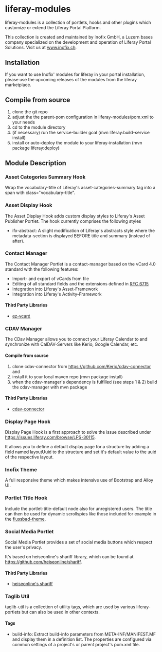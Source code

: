 # liferay-modules

liferay-modules is a collection of portlets, hooks and other plugins which customize or extend 
the Liferay Portal Platform. 

This collection is created and maintained by Inofix GmbH, a Luzern bases company specialized on the development and operation of Liferay Portal Solutions. Visit us at <a href="http://www.inofix.ch" target="_blank">www.inofix.ch</a>.

## Installation

If you want to use Inofix' modules for liferay in your portal installation, 
please use the upcoming releases of the modules from the liferay marketplace.

## Compile from source

1. clone the git repo
1. adjust the the parent-pom configuration in liferay-modules/pom.xml to your needs
1. cd to the module directory
1. (if necessary) run the service-builder goal (mvn liferay:build-service install)
1. install or auto-deploy the module to your liferay-installation (mvn package liferay:deploy)

## Module Description

### Asset Categories Summary Hook

Wrap the vocabulary-title of Liferay's asset-categories-summary tag into a span with class="vocabulary-title".

### Asset Display Hook 

The Asset Display Hook adds custom display styles to Liferay's Asset Publisher Portlet. The hook currently comprises the following styles

* ifx-abstract: A slight modification of Liferay's abstracts style where the metadata-section is displayed BEFORE title and summary (instead of after).

### Contact Manager

The Contact Manager Portlet is a contact-manager based on the vCard 4.0 standard with the following features: 

* Import- and export of vCards from file
* Editing of all standard fields and the extensions defined in <a href="https://tools.ietf.org/html/rfc6715" target="_blank">RFC 6715</a>
* Integration into Liferay's Asset-Framework
* Integration into Liferay's Activity-Framework

#### Third Party Libraries

* <a href="https://github.com/mangstadt/ez-vcard" target="_blank">ez-vcard</a>

### CDAV Manager

The CDav Manager allows you to connect your Liferay Calendar to and synchronize with CalDAV-Servers like Kerio, Google Calendar, etc.

#### Compile from source

1. clone cdav-connector from <a href="https://github.com/Kerio/cdav-connector" target="_blank">https://github.com/Kerio/cdav-connector</a> and 
2. install it to your local maven repo (mvn package install)
3. when the cdav-manager's dependency is fulfilled (see steps 1 & 2) build the cdav-manager with mvn package

#### Third Party Libraries

* <a href="https://github.com/Kerio/cdav-connector" target="_blank">cdav-connector</a>

### Display Page Hook

Display Page Hook is a first approach to solve the issue described under https://issues.liferay.com/browse/LPS-30115. 

It allows you to define a default display page for a structure by adding a field named layoutUuid to the structure and set it's default value to the uuid of the respective layout.

### Inofix Theme

A full responsive theme which makes intensive use of Bootstrap and Alloy UI.

### Portlet Title Hook

Include the portlet-title-default node also for unregistered users. The title can then be used for dynamic scrollspies like those included for example in the <a href="https://github.com/inofix/flussbad-modules/tree/master/flussbad-theme" target="_blank">flussbad-theme</a>.

### Social Media Portlet

Social Media Portlet provides a set of social media buttons which respect the user's privacy. 

It's based on heiseonline's shariff library, which can be found at <a href="https://github.com/heiseonline/shariff" target="_blank">https://github.com/heiseonline/shariff</a>. 

#### Third Party Libraries

* <a href="https://github.com/heiseonline/shariff" target="_blank">heiseonline's shariff</a>

### Taglib Util

taglib-util is a collection of utility tags, which are used by various liferay-portlets but can also be used in other contexts.

#### Tags

* build-info: Extract build-info parameters from META-INF/MANIFEST.MF and display them in a definition list. The properties are configured via common settings of a project's or parent project's pom.xml file.

